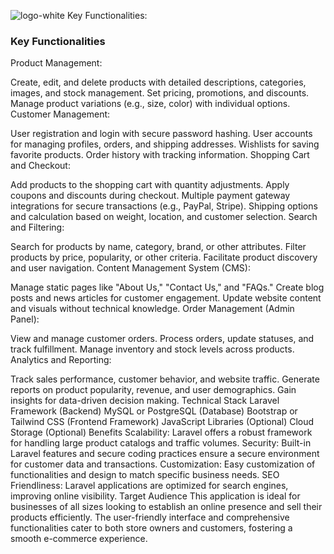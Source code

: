![logo-white](https://github.com/AMR-Re/Ecomm/assets/74749937/7c2414b0-2baf-4383-a4ed-0a3d3d5ff038)
Key Functionalities:

<h3>Key Functionalities</h3>
Product Management:

Create, edit, and delete products with detailed descriptions, categories, images, and stock management.
Set pricing, promotions, and discounts.
Manage product variations (e.g., size, color) with individual options.
Customer Management:

User registration and login with secure password hashing.
User accounts for managing profiles, orders, and shipping addresses.
Wishlists for saving favorite products.
Order history with tracking information.
Shopping Cart and Checkout:

Add products to the shopping cart with quantity adjustments.
Apply coupons and discounts during checkout.
Multiple payment gateway integrations for secure transactions (e.g., PayPal, Stripe).
Shipping options and calculation based on weight, location, and customer selection.
Search and Filtering:

Search for products by name, category, brand, or other attributes.
Filter products by price, popularity, or other criteria.
Facilitate product discovery and user navigation.
Content Management System (CMS):

Manage static pages like "About Us," "Contact Us," and "FAQs."
Create blog posts and news articles for customer engagement.
Update website content and visuals without technical knowledge.
Order Management (Admin Panel):

View and manage customer orders.
Process orders, update statuses, and track fulfillment.
Manage inventory and stock levels across products.
Analytics and Reporting:

Track sales performance, customer behavior, and website traffic.
Generate reports on product popularity, revenue, and user demographics.
Gain insights for data-driven decision making.
Technical Stack
Laravel Framework (Backend)
MySQL or PostgreSQL (Database)
Bootstrap or Tailwind CSS (Frontend Framework)
JavaScript Libraries (Optional)
Cloud Storage (Optional)
Benefits
Scalability: Laravel offers a robust framework for handling large product catalogs and traffic volumes.
Security: Built-in Laravel features and secure coding practices ensure a secure environment for customer data and transactions.
Customization: Easy customization of functionalities and design to match specific business needs.
SEO Friendliness: Laravel applications are optimized for search engines, improving online visibility.
Target Audience
This application is ideal for businesses of all sizes looking to establish an online presence and sell their products efficiently. The user-friendly interface and comprehensive functionalities cater to both store owners and customers, fostering a smooth e-commerce experience.

